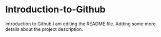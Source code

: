# Introduction-to-Github
Introduction to Github
I am editing the README file. Adding some more details about the project description.

